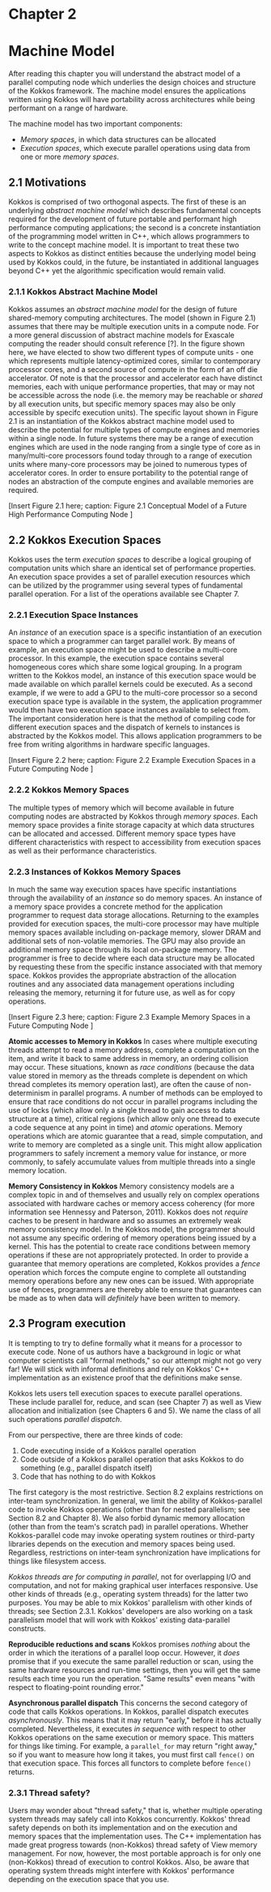 # Chapter 2

# Machine Model

After reading this chapter you will understand the abstract model of a parallel computing node which underlies the design choices and structure of the Kokkos framework. The machine model ensures the applications written using Kokkos will have portability across architectures while being performant on a range of hardware.

The machine model has two important components:
* _Memory spaces_, in which data structures can be allocated
* _Execution spaces_, which execute parallel operations using data from one or more _memory spaces_.

## 2.1 Motivations

Kokkos is comprised of two orthogonal aspects. The first of these is an underlying
_abstract machine model_ which describes fundamental concepts required for the development of future portable and performant high performance computing applications; the second is a concrete instantiation of the programming model written in C++, which allows programmers to write to the concept machine model. It is important to treat these two aspects to Kokkos as distinct entities because the underlying model being used by Kokkos could, in the future, be instantiated in additional languages beyond C++ yet the algorithmic specification would remain valid.

### 2.1.1 Kokkos Abstract Machine Model
Kokkos assumes an _abstract machine model_ for the design of future shared-memory
computing architectures. The model (shown in Figure 2.1) assumes that there may be
multiple execution units in a compute node. For a more general discussion of abstract
machine models for Exascale computing the reader should consult reference [?]. In the
figure shown here, we have elected to show two different types of compute units - one
which represents multiple latency-optimized cores, similar to contemporary processor
cores, and a second source of compute in the form of an off die accelerator. Of note
is that the processor and accelerator each have distinct memories, each with unique
performance properties, that may or may not be accessible across the node (i.e. the
memory may be reachable or _shared_ by all execution units, but specific memory spaces
may also be only accessible by specifc execution units). The specific layout shown in
Figure 2.1 is an instantiation of the Kokkos abstract machine model used to describe the
potential for multiple types of compute engines and memories within a single node. In
future systems there may be a range of execution engines which are used in the node
ranging from a single type of core as in many/multi-core processors found today through
to a range of execution units where many-core processors may be joined to numerous
types of accelerator cores. In order to ensure portability to the potential range of nodes
an abstraction of the compute engines and available memories are required.

[Insert Figure 2.1 here; 
   caption: Figure 2.1 Conceptual Model of a Future High Performance Computing Node ]

## 2.2 Kokkos Execution Spaces
Kokkos uses the term _execution spaces_ to describe a logical grouping of computation units which share an identical set of performance properties. An execution space provides a set of parallel execution resources which can be utilized by the programmer using several types of fundamental parallel operation. For a list of the operations available see Chapter 7.

### 2.2.1 Execution Space Instances
An _instance_ of an execution space is a specific instantiation of an execution space to which a programmer can target parallel work. By means of example, an execution space might be used to describe a multi-core processor. In this example, the execution space contains several homogeneous cores which share some logical grouping. In a program written to the Kokkos model, an instance of this execution space would be made available on which parallel kernels could be executed. As a second example, if we were to add a GPU to the multi-core processor so a second execution space type is available in the system, the application programmer would then have two execution space instances available to select from. The important consideration here is that the method of compiling code for different execution spaces and the dispatch of kernels to instances is abstracted by the Kokkos model. This allows application programmers to be free from writing algorithms in hardware specific languages.

[Insert Figure 2.2 here; 
   caption: Figure 2.2 Example Execution Spaces in a Future Computing Node ]

### 2.2.2 Kokkos Memory Spaces
The multiple types of memory which will become available in future computing nodes are abstracted by Kokkos through _memory spaces_. Each memory space provides a finite storage capacity at which data structures can be allocated and accessed. Different memory space types have different characteristics with respect to accessibility from execution spaces as well as their performance characteristics.

### 2.2.3 Instances of Kokkos Memory Spaces
In much the same way execution spaces have specific instantiations through the availability of an _instance_ so do memory spaces. An instance of a memory space provides a concrete method for the application programmer to request data storage allocations. Returning to the examples provided for execution spaces, the multi-core processor may have multiple memory spaces available including on-package memory, slower DRAM and additional sets of non-volatile memories. The GPU may also provide an additional memory space through its local on-package memory. The programmer is free to decide where each data structure may be allocated by requesting these from the specific instance associated with that memory space. Kokkos provides the appropriate abstraction of the allocation routines and any associated data management operations including releasing the memory, returning it for future use, as well as for copy operations.

[Insert Figure 2.3 here; 
   caption: Figure 2.3 Example Memory Spaces in a Future Computing Node ]

**Atomic accesses to Memory in Kokkos** In cases where multiple executing threads attempt to read a memory address, complete a computation on the item, and write it back to same address in memory, an ordering collision may occur. These situations, known as _race conditions_ (because the data value stored in memory as the threads complete is dependent on which thread completes its memory operation last), are often the cause of non-determinism in parallel programs. A number of methods can be employed to ensure that race conditions do not occur in parallel programs including the use of locks (which allow only a single thread to gain access to data structure at a time), critical regions (which allow only one thread to execute a code sequence at any point in time) and _atomic_ operations. Memory operations which are atomic guarantee that a read, simple computation, and write to memory are completed as a single unit. This might allow application programmers to safely increment a memory value for instance, or more commonly, to safely accumulate values from multiple threads into a single memory location.

**Memory Consistency in Kokkos** Memory consistency models are a complex topic in and of themselves and usually rely on complex operations associated with hardware caches or memory access coherency (for more information see Hennessy and Paterson, 2011). Kokkos does not _require_ caches to be present in hardware and so assumes an extremely weak memory consistency model. In the Kokkos model, the programmer should not assume any specific ordering of memory operations being issued by a kernel. This has the potential to create race conditions between memory operations if these are not appropriately protected. In order to provide a guarantee that memory operations are completed, Kokkos provides a _fence_ operation which forces the compute engine to complete all outstanding memory operations before any new ones can be issued. With appropriate use of fences, programmers are thereby able to ensure that guarantees can be made as to when data will _definitely_ have been written to memory.

## 2.3 Program execution

It is tempting to try to define formally what it means for a processor to execute code. None of us authors have a background in logic or what computer scientists call "formal methods," so our attempt might not go very far! We will stick with informal definitions and rely on Kokkos' C++ implementation as an existence proof that the definitions make sense.

Kokkos lets users tell execution spaces to execute parallel operations. These include parallel for, reduce, and scan (see Chapter 7) as well as View allocation and initialization (see Chapters 6 and 5). We name the class of all such operations _parallel dispatch_.

From our perspective, there are three kinds of code:

1. Code executing inside of a Kokkos parallel operation
1. Code outside of a Kokkos parallel operation that asks Kokkos to do something (e.g., parallel dispatch itself)
1. Code that has nothing to do with Kokkos

The first category is the most restrictive. Section 8.2 explains restrictions on inter-team synchronization. In general, we limit the ability of Kokkos-parallel code to invoke Kokkos operations (other than for nested parallelism; see Section 8.2 and Chapter 8). We also forbid dynamic memory allocation (other than from the team's scratch pad) in parallel operations. Whether Kokkos-parallel code may invoke operating system routines or third-party libraries depends on the execution and memory spaces being used. Regardless, restrictions on inter-team synchronization have implications for things like filesystem access.

_Kokkos threads are for computing in parallel_, not for overlapping I/O and computation, and not for making graphical user interfaces responsive. Use other kinds of threads (e.g., operating system threads) for the latter two purposes. You may be able to mix Kokkos' parallelism with other kinds of threads; see Section 2.3.1. Kokkos' developers are also working on a task parallelism model that will work with Kokkos' existing data-parallel constructs. 

**Reproducible reductions and scans** Kokkos promises _nothing_ about the order in which the iterations of a parallel loop occur. However, it _does_ promise that if you execute the same parallel reduction or scan, using the same hardware resources and run-time settings, then you will get the same results each time you run the operation. "Same results" even means "with respect to floating-point rounding error."

**Asynchronous parallel dispatch** This concerns the second category of code that calls Kokkos operations. In Kokkos, parallel dispatch executes _asynchronously_. This means that it may return "early," before it has actually completed. Nevertheless, it executes _in sequence_ with respect to other Kokkos operations on the same execution or memory space. This matters for things like timing. For example, a `parallel_for` may return "right away," so if you want to measure how long it takes, you must first call `fence()` on that execution space. This forces all functors to complete before `fence()`
returns.

### 2.3.1 Thread safety?

Users may wonder about "thread safety," that is, whether multiple operating system threads may safely call into Kokkos concurrently. Kokkos' thread safety depends on both its implementation and on the execution and memory spaces that the implementation uses. The C++ implementation has made great progress towards (non-Kokkos) thread safety of View memory management. For now, however, the most portable approach is for only one (non-Kokkos) thread of execution to control Kokkos. Also, be aware that operating system threads might interfere with Kokkos' performance depending on the execution space that you use.


